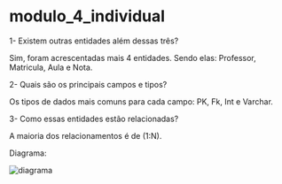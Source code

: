 # modulo_4_individual


1- Existem outras entidades além dessas três?

Sim, foram acrescentadas mais 4 entidades. Sendo elas: Professor, Matricula, Aula e Nota.

2- Quais são os principais campos e tipos?

Os tipos de dados mais comuns para cada campo: PK, Fk, Int e Varchar.

3- Como essas entidades estão relacionadas?

A maioria dos relacionamentos é de (1:N).


Diagrama:

![diagrama](https://user-images.githubusercontent.com/112404985/218110932-e92fe2da-c936-4fb2-a75a-20a9c6fa5047.png)
